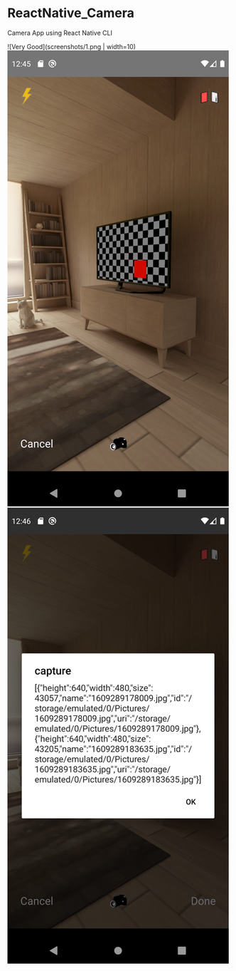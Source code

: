 # ReactNative_Camera
Camera App using React Native CLI


![Very Good](screenshots/1.png | width=10)
![Alt text](screenshots/2.png?raw=true "login")
![Alt text](screenshots/3.png?raw=true "login")

